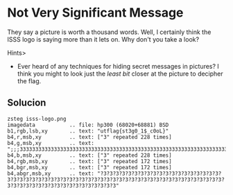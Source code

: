 
# Not Very Significant Message

They say a picture is worth a thousand words. Well, I certainly think the ISSS logo is saying more than it lets on. Why don't you take a look?

Hints>
- Ever heard of any techniques for hiding secret messages in pictures? I think you might to look just the _least bit_ closer at the picture to decipher the flag.

## Solucion

```
zsteg isss-logo.png
imagedata           .. file: hp300 (68020+68881) BSD
b1,rgb,lsb,xy       .. text: "utflag{st3g0_1$_c0oL}"
b4,r,msb,xy         .. text: ["3" repeated 228 times]
b4,g,msb,xy         .. text: ";;;333333333333333333333333333333333333333333333333333333333333333333333333333333333333333333333333333333333333333333333333333333333333333333333333333333333333333333333333333333333333333333333333333333333333333333333333333333333333"
b4,b,msb,xy         .. text: ["3" repeated 228 times]
b4,rgb,msb,xy       .. text: ["3" repeated 172 times]
b4,bgr,msb,xy       .. text: ["3" repeated 172 times]
b4,abgr,msb,xy      .. text: "?3?3?3?3?3?3?3?3?3?3?3?3?3?3?3?3?3?3?3?3?3?3?3?3?3?3?3?3?3?3?3?3?3?3?3?3?3?3?3?3?3?3?3?3?3?3?3?3?3?3?3?3?3?3?3?3?3?3?3?3?3?3?3?3?3?3?3?3?3?3?3?3"
```
